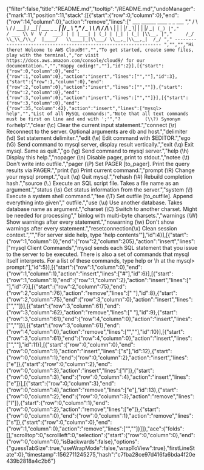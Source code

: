 {"filter":false,"title":"README.md","tooltip":"/README.md","undoManager":{"mark":11,"position":11,"stack":[[{"start":{"row":0,"column":0},"end":{"row":14,"column":0},"action":"remove","lines":["         ___        ______     ____ _                 _  ___  ","        / \\ \\      / / ___|   / ___| | ___  _   _  __| |/ _ \\ ","       / _ \\ \\ /\\ / /\\___ \\  | |   | |/ _ \\| | | |/ _` | (_) |","      / ___ \\ V  V /  ___) | | |___| | (_) | |_| | (_| |\\__, |","     /_/   \\_\\_/\\_/  |____/   \\____|_|\\___/ \\__,_|\\__,_|  /_/ "," ----------------------------------------------------------------- ","","","Hi there! Welcome to AWS Cloud9!","","To get started, create some files, play with the terminal,","or visit https://docs.aws.amazon.com/console/cloud9/ for our documentation.","","Happy coding!",""],"id":2}],[{"start":{"row":0,"column":0},"end":{"row":1,"column":0},"action":"insert","lines":["",""],"id":3},{"start":{"row":1,"column":0},"end":{"row":2,"column":0},"action":"insert","lines":["",""]},{"start":{"row":2,"column":0},"end":{"row":3,"column":0},"action":"insert","lines":["",""]}],[{"start":{"row":3,"column":0},"end":{"row":35,"column":42},"action":"insert","lines":["mysql> help","","List of all MySQL commands:","Note that all text commands must be first on line and end with ';'","?         (\\?) Synonym for `help'.","clear     (\\c) Clear the current input statement.","connect   (\\r) Reconnect to the server. Optional arguments are db and host.","delimiter (\\d) Set statement delimiter.","edit      (\\e) Edit command with $EDITOR.","ego       (\\G) Send command to mysql server, display result vertically.","exit      (\\q) Exit mysql. Same as quit.","go        (\\g) Send command to mysql server.","help      (\\h) Display this help.","nopager   (\\n) Disable pager, print to stdout.","notee     (\\t) Don't write into outfile.","pager     (\\P) Set PAGER [to_pager]. Print the query results via PAGER.","print     (\\p) Print current command.","prompt    (\\R) Change your mysql prompt.","quit      (\\q) Quit mysql.","rehash    (\\#) Rebuild completion hash.","source    (\\.) Execute an SQL script file. Takes a file name as an argument.","status    (\\s) Get status information from the server.","system    (\\!) Execute a system shell command.","tee       (\\T) Set outfile [to_outfile]. Append everything into given","               outfile.","use       (\\u) Use another database. Takes database name as argument.","charset   (\\C) Switch to another charset. Might be needed for processing","               binlog with multi-byte charsets.","warnings  (\\W) Show warnings after every statement.","nowarning (\\w) Don't show warnings after every statement.","resetconnection(\\x) Clean session context.","","For server side help, type 'help contents'"],"id":4}],[{"start":{"row":1,"column":0},"end":{"row":2,"column":205},"action":"insert","lines":["mysql Client Commands","mysql sends each SQL statement that you issue to the server to be executed. There is also a set of commands that mysql itself interprets. For a list of these commands, type help or \\h at the mysql> prompt:"],"id":5}],[{"start":{"row":1,"column":0},"end":{"row":1,"column":1},"action":"insert","lines":["#"],"id":6}],[{"start":{"row":1,"column":1},"end":{"row":1,"column":2},"action":"insert","lines":[" "],"id":7}],[{"start":{"row":2,"column":75},"end":{"row":2,"column":76},"action":"remove","lines":[" "],"id":8},{"start":{"row":2,"column":75},"end":{"row":3,"column":0},"action":"insert","lines":["",""]}],[{"start":{"row":3,"column":61},"end":{"row":3,"column":62},"action":"remove","lines":[" "],"id":9},{"start":{"row":3,"column":61},"end":{"row":4,"column":0},"action":"insert","lines":["",""]}],[{"start":{"row":3,"column":61},"end":{"row":4,"column":0},"action":"remove","lines":["",""],"id":10}],[{"start":{"row":3,"column":61},"end":{"row":4,"column":0},"action":"insert","lines":["",""],"id":11}],[{"start":{"row":0,"column":0},"end":{"row":0,"column":1},"action":"insert","lines":["s"],"id":12},{"start":{"row":0,"column":1},"end":{"row":0,"column":2},"action":"insert","lines":["e"]},{"start":{"row":0,"column":2},"end":{"row":0,"column":3},"action":"insert","lines":["l"]},{"start":{"row":0,"column":3},"end":{"row":0,"column":4},"action":"insert","lines":["e"]}],[{"start":{"row":0,"column":3},"end":{"row":0,"column":4},"action":"remove","lines":["e"],"id":13},{"start":{"row":0,"column":2},"end":{"row":0,"column":3},"action":"remove","lines":["l"]},{"start":{"row":0,"column":1},"end":{"row":0,"column":2},"action":"remove","lines":["e"]},{"start":{"row":0,"column":0},"end":{"row":0,"column":1},"action":"remove","lines":["s"]},{"start":{"row":0,"column":0},"end":{"row":1,"column":0},"action":"remove","lines":["",""]}]]},"ace":{"folds":[],"scrolltop":0,"scrollleft":0,"selection":{"start":{"row":0,"column":0},"end":{"row":0,"column":0},"isBackwards":false},"options":{"guessTabSize":true,"useWrapMode":false,"wrapToView":true},"firstLineState":0},"timestamp":1562711245275,"hash":"c7fba28ce97d416fa6bda4f20e439b2818a4c2b6"}